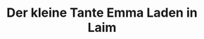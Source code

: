 ---
title: "Der kleine Tante Emma Laden in Laim"
url: /muenchen/der-kleine-tante-emma-laden-in-laim/
shop: Lebensmittel
---